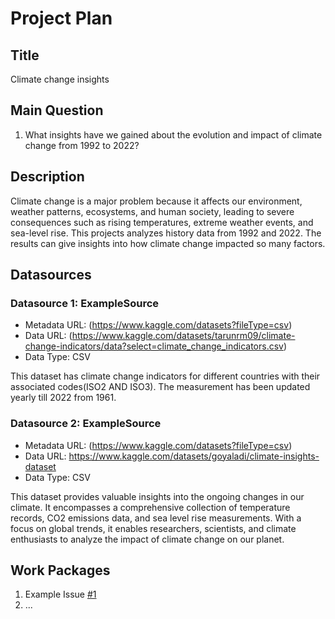 # Project Plan

## Title
<!-- Give your project a short title. -->
Climate change insights

## Main Question

<!-- Think about one main question you want to answer based on the data. -->
1. What insights have we gained about the evolution and impact of climate change from 1992 to 2022?

## Description

<!-- Describe your data science project in max. 200 words. Consider writing about why and how you attempt it. -->
Climate change is a major problem because it affects our environment, weather patterns, ecosystems, and human society, leading to severe consequences such as rising temperatures, extreme weather events, and sea-level rise.
This projects analyzes history data from 1992 and 2022. The results can give insights into how climate change impacted so many factors.

## Datasources

<!-- Describe each datasources you plan to use in a section. Use the prefic "DatasourceX" where X is the id of the datasource. -->

### Datasource 1: ExampleSource
* Metadata URL: (https://www.kaggle.com/datasets?fileType=csv)
* Data URL: (https://www.kaggle.com/datasets/tarunrm09/climate-change-indicators/data?select=climate_change_indicators.csv)
* Data Type: CSV

This dataset has climate change indicators for different countries with their associated codes(ISO2 AND ISO3). The measurement has been updated yearly till 2022 from 1961.

### Datasource 2: ExampleSource
* Metadata URL: (https://www.kaggle.com/datasets?fileType=csv)
* Data URL: https://www.kaggle.com/datasets/goyaladi/climate-insights-dataset
* Data Type: CSV

This dataset provides valuable insights into the ongoing changes in our climate. It encompasses a comprehensive collection of temperature records, CO2 emissions data, and sea level rise measurements. With a focus on global trends, it enables researchers, scientists, and climate enthusiasts to analyze the impact of climate change on our planet.

## Work Packages

<!-- List of work packages ordered sequentially, each pointing to an issue with more details. -->

1. Example Issue [#1][i1]
2. ...

[i1]: https://github.com/jvalue/made-template/issues/1
